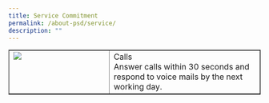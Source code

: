 ```yaml
---
title: Service Commitment
permalink: /about-psd/service/
description: ""
---
```

<table cellpadding="10" cellspacing="0" border="1" width="100%"><tbody>
<tr>
<td valign="top" width="40%"><img src="/PSD_logo-01.png"></td>
<td valign="top" width="60%">Calls<br>Answer calls within 30 seconds and respond to voice mails by the next working day.</td>
</tr>
</tbody></table>

